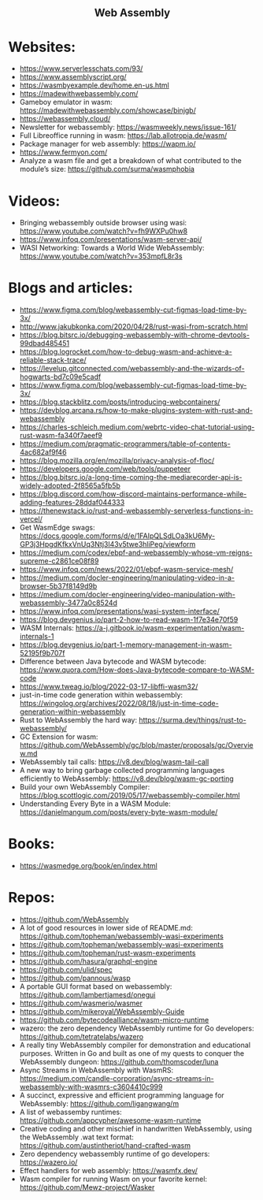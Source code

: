 <h2 align="center">Web Assembly</h2>

# Websites:

- https://www.serverlesschats.com/93/
- https://www.assemblyscript.org/
- https://wasmbyexample.dev/home.en-us.html
- https://madewithwebassembly.com/
- Gameboy emulator in wasm: https://madewithwebassembly.com/showcase/binjgb/
- https://webassembly.cloud/
- Newsletter for webassembly: https://wasmweekly.news/issue-161/
- Full Libreoffice running in wasm: https://lab.allotropia.de/wasm/
- Package manager for web assembly: https://wapm.io/
- https://www.fermyon.com/
- Analyze a wasm file and get a breakdown of what contributed to the module’s size: https://github.com/surma/wasmphobia

# Videos:

- Bringing webassembly outside browser using wasi: https://www.youtube.com/watch?v=fh9WXPu0hw8
- https://www.infoq.com/presentations/wasm-server-api/
- WASI Networking: Towards a World Wide WebAssembly: https://www.youtube.com/watch?v=353mpfL8r3s

# Blogs and articles:

- https://www.figma.com/blog/webassembly-cut-figmas-load-time-by-3x/
- http://www.jakubkonka.com/2020/04/28/rust-wasi-from-scratch.html
- https://blog.bitsrc.io/debugging-webassembly-with-chrome-devtools-99dbad485451
- https://blog.logrocket.com/how-to-debug-wasm-and-achieve-a-reliable-stack-trace/
- https://levelup.gitconnected.com/webassembly-and-the-wizards-of-hogwarts-bd7c09e5cadf
- https://www.figma.com/blog/webassembly-cut-figmas-load-time-by-3x/
- https://blog.stackblitz.com/posts/introducing-webcontainers/
- https://devblog.arcana.rs/how-to-make-plugins-system-with-rust-and-webassembly
- https://charles-schleich.medium.com/webrtc-video-chat-tutorial-using-rust-wasm-fa340f7aeef9
- https://medium.com/pragmatic-programmers/table-of-contents-4ac682af9f46
- https://blog.mozilla.org/en/mozilla/privacy-analysis-of-floc/
- https://developers.google.com/web/tools/puppeteer
- https://blog.bitsrc.io/a-long-time-coming-the-mediarecorder-api-is-widely-adopted-2f8565a5fb5b
- https://blog.discord.com/how-discord-maintains-performance-while-adding-features-28ddaf044333
- https://thenewstack.io/rust-and-webassembly-serverless-functions-in-vercel/
- Get WasmEdge swags: https://docs.google.com/forms/d/e/1FAIpQLSdLOa3kU6My-GP3j3HpgdKfkxVnUq3Ntj3l43v5twe3hliPeg/viewform
- https://medium.com/codex/ebpf-and-webassembly-whose-vm-reigns-supreme-c2861ce08f89
- https://www.infoq.com/news/2022/01/ebpf-wasm-service-mesh/
- https://medium.com/docler-engineering/manipulating-video-in-a-browser-5b37f8149d9b
- https://medium.com/docler-engineering/video-manipulation-with-webassembly-3477a0c8524d
- https://www.infoq.com/presentations/wasi-system-interface/
- https://blog.devgenius.io/part-2-how-to-read-wasm-1f7e34e70f59
- WASM Internals: https://a-j.gitbook.io/wasm-experimentation/wasm-internals-1
- https://blog.devgenius.io/part-1-memory-management-in-wasm-52195f9b707f
- Difference between Java bytecode and WASM bytecode: https://www.quora.com/How-does-Java-bytecode-compare-to-WASM-code
- https://www.tweag.io/blog/2022-03-17-libffi-wasm32/
- just-in-time code generation within webassembly: https://wingolog.org/archives/2022/08/18/just-in-time-code-generation-within-webassembly
- Rust to WebAssembly the hard way: https://surma.dev/things/rust-to-webassembly/
- GC Extension for wasm: https://github.com/WebAssembly/gc/blob/master/proposals/gc/Overview.md
- WebAssembly tail calls: https://v8.dev/blog/wasm-tail-call
- A new way to bring garbage collected programming languages efficiently to WebAssembly: https://v8.dev/blog/wasm-gc-porting
- Build your own WebAssembly Compiler: https://blog.scottlogic.com/2019/05/17/webassembly-compiler.html
- Understanding Every Byte in a WASM Module: https://danielmangum.com/posts/every-byte-wasm-module/

# Books:

- https://wasmedge.org/book/en/index.html

# Repos:

- https://github.com/WebAssembly
- A lot of good resources in lower side of README.md: https://github.com/topheman/webassembly-wasi-experiments
- https://github.com/topheman/webassembly-wasi-experiments
- https://github.com/topheman/rust-wasm-experiments
- https://github.com/hasura/graphql-engine
- https://github.com/ulid/spec
- https://github.com/pannous/wasp
- A portable GUI format based on webassembly: https://github.com/lambertjamesd/onegui
- https://github.com/wasmerio/wasmer
- https://github.com/mikeroyal/WebAssembly-Guide
- https://github.com/bytecodealliance/wasm-micro-runtime
- wazero: the zero dependency WebAssembly runtime for Go developers: https://github.com/tetratelabs/wazero
- A really tiny WebAssembly compiler for demonstration and educational purposes. Written in Go and built as one of my quests to conquer the WebAssembly dungeon: https://github.com/thomscoder/luna
- Async Streams in WebAssembly with WasmRS: https://medium.com/candle-corporation/async-streams-in-webassembly-with-wasmrs-c3604410c999
- A succinct, expressive and efficient programming language for WebAssembly: https://github.com/ligangwang/m
- A list of webassemby runtimes: https://github.com/appcypher/awesome-wasm-runtime
- Creative coding and other mischief in handwritten WebAssembly, using the WebAssembly .wat text format: https://github.com/austintheriot/hand-crafted-wasm
- Zero dependency webassembly runtime of go developers: https://wazero.io/
- Effect handlers for web assembly: https://wasmfx.dev/
- Wasm compiler for running Wasm on your favorite kernel: https://github.com/Mewz-project/Wasker

